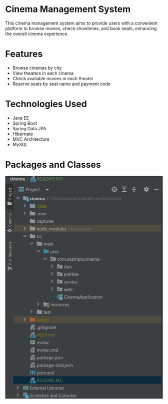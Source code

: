<h1>Cinema Management System</h1>
<div>This cinema management system aims to provide users with a convenient platform to browse movies, check showtimes, and book seats, enhancing the overall cinema experience.</div>
<h1>Features</h1>
<ul>
<li>Browse cinemas by city</li>
<li>View theaters in each cinema</li>   
<li>Check available movies in each theater</li>
<li>Reserve seats by seat name and payment code</li>
</ul>
<h1>Technologies Used</h1>
<ul>
<li>Java EE</li>
<li>Spring Boot</li>
<li>Spring Data JPA</li>
<li>Hibernate</li>
<li>MVC Architecture</li>
<li>MySQL</li>
</ul>
<h1>Packages and Classes</h1>
<img src="captures/img.png">